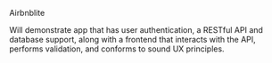 Airbnblite

Will demonstrate app that has user authentication, a RESTful API and database support, along with a frontend that interacts with the API, performs validation, and conforms to sound UX principles.
